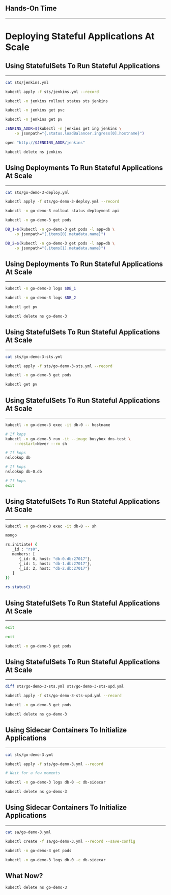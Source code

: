 ## Hands-On Time

---

# Deploying Stateful Applications At Scale


## Using StatefulSets To Run Stateful Applications

---

```bash
cat sts/jenkins.yml

kubectl apply -f sts/jenkins.yml --record

kubectl -n jenkins rollout status sts jenkins

kubectl -n jenkins get pvc

kubectl -n jenkins get pv

JENKINS_ADDR=$(kubectl -n jenkins get ing jenkins \
    -o jsonpath="{.status.loadBalancer.ingress[0].hostname}")

open "http://$JENKINS_ADDR/jenkins"

kubectl delete ns jenkins
```


## Using Deployments To Run Stateful Applications At Scale

---

```bash
cat sts/go-demo-3-deploy.yml

kubectl apply -f sts/go-demo-3-deploy.yml --record

kubectl -n go-demo-3 rollout status deployment api

kubectl -n go-demo-3 get pods

DB_1=$(kubectl -n go-demo-3 get pods -l app=db \
    -o jsonpath="{.items[0].metadata.name}")

DB_2=$(kubectl -n go-demo-3 get pods -l app=db \
    -o jsonpath="{.items[1].metadata.name}")
```


## Using Deployments To Run Stateful Applications At Scale

---

```bash
kubectl -n go-demo-3 logs $DB_1

kubectl -n go-demo-3 logs $DB_2

kubectl get pv

kubectl delete ns go-demo-3
```


<!-- .slide: data-background="img/sts-deployment.png" data-background-size="contain" -->


## Using StatefulSets To Run Stateful Applications At Scale

---

```bash
cat sts/go-demo-3-sts.yml

kubectl apply -f sts/go-demo-3-sts.yml --record

kubectl -n go-demo-3 get pods

kubectl get pv
```


<!-- .slide: data-background="img/sts.png" data-background-size="contain" -->


## Using StatefulSets To Run Stateful Applications At Scale

---

```bash
kubectl -n go-demo-3 exec -it db-0 -- hostname

# If kops
kubectl -n go-demo-3 run -it --image busybox dns-test \
    --restart=Never --rm sh

# If kops
nslookup db

# If kops
nslookup db-0.db

# If kops
exit
```


## Using StatefulSets To Run Stateful Applications At Scale

---

```bash
kubectl -n go-demo-3 exec -it db-0 -- sh

mongo

rs.initiate( {
   _id : "rs0",
   members: [
      {_id: 0, host: "db-0.db:27017"},
      {_id: 1, host: "db-1.db:27017"},
      {_id: 2, host: "db-2.db:27017"}
   ]
})

rs.status()
```


## Using StatefulSets To Run Stateful Applications At Scale

---

```bash
exit

exit

kubectl -n go-demo-3 get pods
```


## Using StatefulSets To Run Stateful Applications At Scale

---

```bash
diff sts/go-demo-3-sts.yml sts/go-demo-3-sts-upd.yml

kubectl apply -f sts/go-demo-3-sts-upd.yml --record

kubectl -n go-demo-3 get pods

kubectl delete ns go-demo-3
```


## Using Sidecar Containers To Initialize Applications

---

```bash
cat sts/go-demo-3.yml

kubectl apply -f sts/go-demo-3.yml --record

# Wait for a few moments

kubectl -n go-demo-3 logs db-0 -c db-sidecar

kubectl delete ns go-demo-3
```


## Using Sidecar Containers To Initialize Applications

---

```bash
cat sa/go-demo-3.yml

kubectl create -f sa/go-demo-3.yml --record --save-config

kubectl -n go-demo-3 get pods

kubectl -n go-demo-3 logs db-0 -c db-sidecar
```


## What Now?

```bash
kubectl delete ns go-demo-3
```
